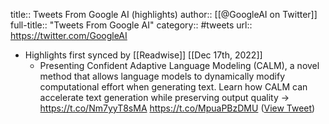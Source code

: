 title:: Tweets From Google AI (highlights)
author:: [[@GoogleAI on Twitter]]
full-title:: "Tweets From Google AI"
category:: #tweets
url:: https://twitter.com/GoogleAI

- Highlights first synced by [[Readwise]] [[Dec 17th, 2022]]
	- Presenting Confident Adaptive Language Modeling (CALM), a novel method that allows language models to dynamically modify computational effort when generating text. Learn how CALM can accelerate text generation while preserving output quality → https://t.co/Nm7yyT8sMA https://t.co/MpuaPBzDMU ([View Tweet](https://twitter.com/GoogleAI/status/1603845007663734785))